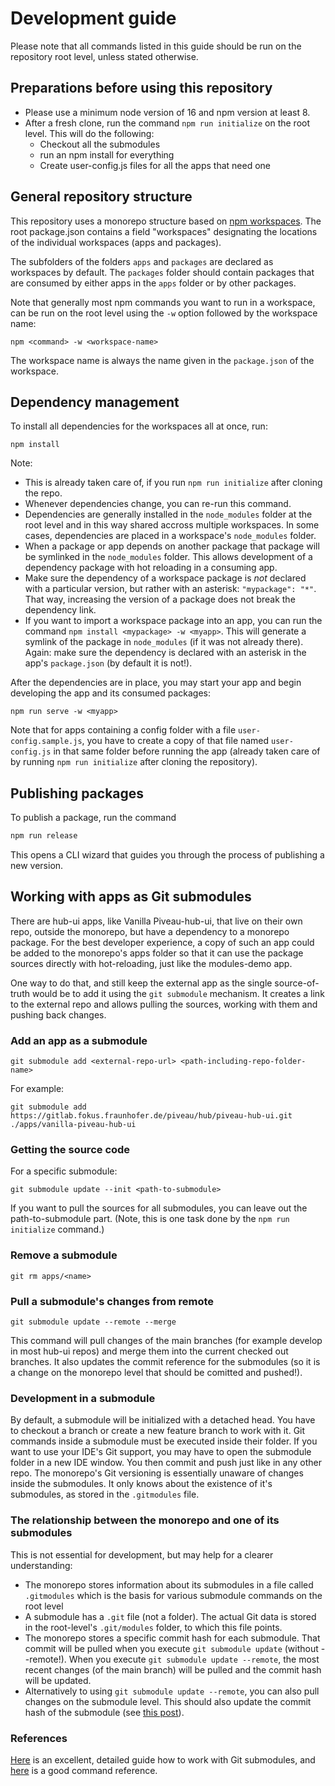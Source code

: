 # Development guide

Please note that all commands listed in this guide should be run on the repository root level,
unless stated otherwise.

## Preparations before using this repository

* Please use a minimum node version of 16 and npm version at least 8.
* After a fresh clone, run the command `npm run initialize` on the root level. This will do the following:
  * Checkout all the submodules
  * run an npm install for everything
  * Create user-config.js files for all the apps that need one

## General repository structure
This repository uses a monorepo structure based on [npm workspaces](https://docs.npmjs.com/cli/v7/using-npm/workspaces).
The root package.json contains a field "workspaces" designating the locations
of the individual workspaces (apps and packages).

The subfolders of the folders `apps` and `packages` are declared as workspaces
by default. The `packages` folder should contain packages that are consumed
by either apps in the `apps` folder or by other packages.

Note that generally most npm commands you want to run in a workspace, can be run
on the root level using the `-w` option followed by the workspace name:

```
npm <command> -w <workspace-name>
```

The workspace name is always the name given in the `package.json` of the workspace.

## Dependency management

To install all dependencies for the workspaces all at once, run:

```
npm install
```

 Note:

* This is already taken care of, if you run `npm run initialize` after cloning the repo.
* Whenever dependencies change, you can re-run this command.
* Dependencies are generally installed in the `node_modules` folder at the 
  root level and in this way shared accross multiple workspaces. In some
  cases, dependencies are placed in a workspace's `node_modules` folder.
* When a package or app depends on another package that package will be symlinked
  in the `node_modules` folder. This allows development of a dependency package
  with hot reloading in a consuming app.
* Make sure the dependency of a workspace package is *not* declared with a
  particular version, but rather with an asterisk: `"mypackage": "*"`. That way,
  increasing the version of a package does not break the dependency link.
* If you want to import a workspace package into an app, you can run the command
  `npm install <mypackage> -w <myapp>`. This will generate a symlink of the package
  in `node_modules` (if it was not already there). Again: make sure the dependency is
  declared with an asterisk in the app's `package.json` (by default it is not!).

After the dependencies are in place, you may start your app and begin developing
the app and its consumed packages:

```
npm run serve -w <myapp>
```

Note that for apps containing a config folder with a file `user-config.sample.js`,
you have to create a copy of that file named `user-config.js` in that same folder
before running the app (already taken care of by running `npm run initialize` after cloning the repository).

## Publishing packages

To publish a package, run the command

```sh
npm run release
```

This opens a CLI wizard that guides you through the process of publishing a new version.

## Working with apps as Git submodules

There are hub-ui apps, like Vanilla Piveau-hub-ui, that live on their own repo, outside the monorepo,
but have a dependency to a monorepo package. For the best developer experience, a copy of such an
app could be added to the monorepo's apps folder so that it can use the package sources directly with hot-reloading,
just like the modules-demo app.

One way to do that, and still keep the external app as the single source-of-truth would be to add
it using the `git submodule` mechanism. It creates a link to the external repo and allows pulling
the sources, working with them and pushing back changes.

### Add an app as a submodule

```
git submodule add <external-repo-url> <path-including-repo-folder-name>
```

For example:

```
git submodule add https://gitlab.fokus.fraunhofer.de/piveau/hub/piveau-hub-ui.git ./apps/vanilla-piveau-hub-ui
```

### Getting the source code

For a specific submodule:

```
git submodule update --init <path-to-submodule>
```

If you want to pull the sources for all submodules, you can leave out the path-to-submodule part.
(Note, this is one task done by the `npm run initialize` command.)


### Remove a submodule

```
git rm apps/<name>
```

### Pull a submodule's changes from remote

```
git submodule update --remote --merge
```

This command will pull changes of the main branches (for example develop in most hub-ui repos) and merge
them into the current checked out branches. It also updates the commit reference for the submodules (so
it is a change on the monorepo level that should be comitted and pushed!).

### Development in a submodule

By default, a submodule will be initialized with a detached head. You have to checkout a branch or create a
new feature branch to work with it. Git commands inside a submodule must be executed inside their folder. 
If you want to use your IDE's Git support, you may have to open the submodule folder in a new IDE window. 
You then commit and push just like in any other repo. 
The monorepo's Git versioning is essentially unaware of changes inside the submodules.
It only knows about the existence of it's submodules, as stored in the `.gitmodules` file.

### The relationship between the monorepo and one of its submodules

This is not essential for development, but may help for a clearer understanding:

* The monorepo stores information about its submodules in a file called `.gitmodules` which is the basis for
various submodule commands on the root level
* A submodule has a `.git` file (not a folder). The actual Git data is stored in the root-level's `.git/modules`
folder, to which this file points.
* The monorepo stores a specific commit hash for each submodule. That commit will be pulled when you
execute `git submodule update` (without --remote!). When you execute `git submodule update --remote`, the
most recent changes (of the main branch) will be pulled and the commit hash will be updated.
* Alternatively to using `git submodule update --remote`, you can also pull changes on the submodule level. This
should also update the commit hash of the submodule
(see [this post](https://stackoverflow.com/questions/19619747/git-submodule-update-remote-vs-git-pull)).

### References

[Here](https://git-scm.com/book/en/v2/Git-Tools-Submodules) is an excellent, detailed guide how to work
with Git submodules, and [here](https://manpages.ubuntu.com/manpages/xenial/man1/git-submodule.1.html) is
a good command reference.
